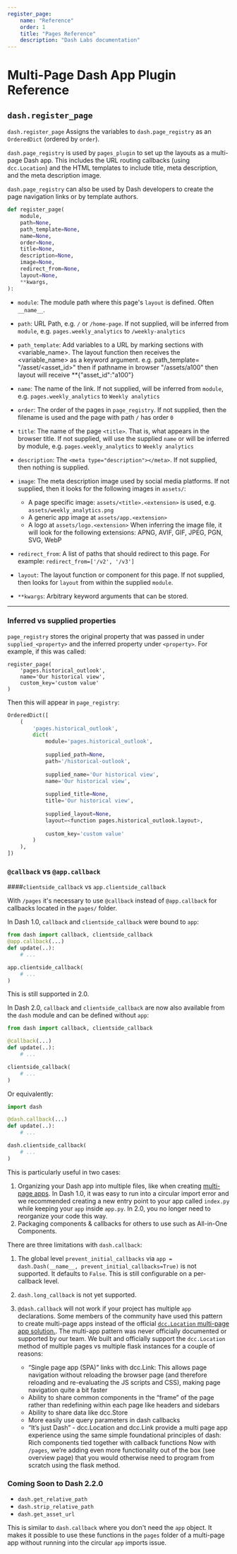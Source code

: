 ```yaml
---
register_page:
    name: "Reference"
    order: 1
    title: "Pages Reference"
    description: "Dash Labs documentation"
---
```


# Multi-Page Dash App Plugin Reference


## `dash.register_page`


`dash.register_page` Assigns the variables to `dash.page_registry` as an `OrderedDict` 
(ordered by `order`). 

`dash.page_registry` is used by `pages_plugin` to set up the layouts as 
a multi-page Dash app. This includes the URL routing callbacks 
(using `dcc.Location`) and the HTML templates to include title,
meta description, and the meta description image.

`dash.page_registry` can also be used by Dash developers to create the 
page navigation links or by template authors.

```python
def register_page(
    module,
    path=None,
    path_template=None,
    name=None,
    order=None,
    title=None,
    description=None,
    image=None,
    redirect_from=None,
    layout=None,
    **kwargs,
):
```


- `module`:
   The module path where this page's `layout` is defined. Often `__name__`.

- `path`:
   URL Path, e.g. `/` or `/home-page`.
   If not supplied, will be inferred from `module`,
   e.g. `pages.weekly_analytics` to `/weekly-analytics`

- `path_template`:
       Add variables to a URL by marking sections with <variable_name>. The layout function
       then receives the <variable_name> as a keyword argument.
       e.g. path_template= "/asset/<asset_id>"
            then if pathname in browser "/assets/a100" then layout will receive **{"asset_id":"a100"}

- `name`:
   The name of the link.
   If not supplied, will be inferred from `module`,
   e.g. `pages.weekly_analytics` to `Weekly analytics`

- `order`:
   The order of the pages in `page_registry`.
   If not supplied, then the filename is used and the page with path `/` has
   order `0`

- `title`:
   The name of the page `<title>`. That is, what appears in the browser title.
   If not supplied, will use the supplied `name` or will be inferred by module,
   e.g. `pages.weekly_analytics` to `Weekly analytics`

- `description`:
   The `<meta type="description"></meta>`.
   If not supplied, then nothing is supplied.
    
- `image`:
   The meta description image used by social media platforms.
   If not supplied, then it looks for the following images in `assets/`:
    - A page specific image: `assets/<title>.<extension>` is used, e.g. `assets/weekly_analytics.png`
    - A generic app image at `assets/app.<extension>`
    - A logo at `assets/logo.<extension>`
  When inferring the image file, it will look for the following extensions: APNG, AVIF, GIF, JPEG, PGN, SVG, WebP

- `redirect_from`:
   A list of paths that should redirect to this page.
   For example: `redirect_from=['/v2', '/v3']`

- `layout`:
   The layout function or component for this page.
   If not supplied, then looks for `layout` from within the supplied `module`.

- `**kwargs`:
   Arbitrary keyword arguments that can be stored.

-----------------

### Inferred vs supplied properties

`page_registry` stores the original property that was passed in under 
`supplied_<property>` and the inferred property under `<property>`. 
For example, if this was called:
```
register_page(
    'pages.historical_outlook',
    name='Our historical view',
    custom_key='custom value'
)
```
Then this will appear in `page_registry`:
```python
OrderedDict([
    (
        'pages.historical_outlook', 
        dict(
            module='pages.historical_outlook',
            
            supplied_path=None,
            path='/historical-outlook',
            
            supplied_name='Our historical view',
            name='Our historical view',
            
            supplied_title=None,
            title='Our historical view',
            
            supplied_layout=None,
            layout=<function pages.historical_outlook.layout>,
            
            custom_key='custom value'
        )
    ),
])
```


### `@callback` vs `@app.callback`
####`clientside_callback` vs `app.clientside_callback`

With `/pages` it's necessary to use `@callback` instead of `@app.callback` for callbacks located in the `pages/` folder.



In Dash 1.0, `callback` and `clientside_callback` were bound to `app`:
```python
from dash import callback, clientside_callback
@app.callback(...)
def update(..):
    # ...

app.clientside_callback(
    # ...
)

```
This is still supported in 2.0.

In Dash 2.0, `callback` and `clientside_callback` are now also available from the `dash` module and can be defined without `app`:

```python
from dash import callback, clientside_callback

@callback(...)
def update(..):
    # ...

clientside_callback(
    # ...
)
```

Or equivalently:
```python
import dash

@dash.callback(...)
def update(..):
    # ...

dash.clientside_callback(
    # ...
)
```

This is particularly useful in two cases:
1. Organizing your Dash app into multiple files, like when creating [multi-page apps](https://dash.plotly.com/urls). In Dash 1.0, it was easy to run into a circular import error and we recommended creating a new entry point to your app called `index.py` while keeping your `app` inside `app.py`. In 2.0, you no longer need to reorganize your code this way.
2. Packaging components & callbacks for others to use such as All-in-One Components. 

There are three limitations with `dash.callback`:
1. The global level `prevent_initial_callbacks` via `app = dash.Dash(__name__, prevent_initial_callbacks=True)` is not supported. It defaults to `False`. This is still configurable on a per-callback level.
2. `dash.long_callback` is not yet supported.
3. `@dash.callback` will not work if your project has multiple `app` declarations. Some members of the community have used this pattern to create multi-page apps instead of the official [`dcc.Location` multi-page app solution.](https://dash.plotly.com/urls).
The multi-app pattern was never officially documented or supported by our team.  We built and officially support the `dcc.Location` method of multiple pages vs multiple flask instances for a couple of reasons:

    - “Single page app (SPA)” links with dcc.Link: This allows page navigation without reloading the browser page (and therefore reloading and re-evaluating the JS scripts and CSS), making page navigation quite a bit faster
    - Ability to share common components in the “frame” of the page rather than redefining within each page like headers and sidebars
    - Ability to share data like dcc.Store
    - More easily use query parameters in dash callbacks
    - “It’s just Dash” - dcc.Location and dcc.Link provide a multi page app experience using the same simple foundational principles of dash: Rich components tied together with callback functions
Now with `/pages`, we’re adding even more functionality out of the box (see overview page) that you would otherwise need to program from scratch using the flask method.


### Coming Soon to Dash 2.2.0

- `dash.get_relative_path`
- `dash.strip_relative_path`
- `dash.get_asset_url`

This is similar to `dash.callback` where you don't need the `app` object. It makes it possible to use these functions in the `pages` folder of a multi-page app without running into the circular `app` imports issue.
